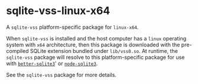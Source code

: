<!--- Generated with the npm_generate_platform_packages.sh script, don't edit by hand -->

# sqlite-vss-linux-x64

A `sqlite-vss` platform-specific package for `linux-x64`. 

When `sqlite-vss` is installed and the host computer has a `linux` operating system with `x64` architecture, then this package is downloaded with the pre-compiled SQLite extension bundled under `lib/vss0.so`. At runtime, the `sqlite-vss` package will resolve to this platform-specific package for use with [`better-sqlite3`](https://github.com/WiseLibs/better-sqlite3)' or [`node-sqlite3`](https://github.com/TryGhost/node-sqlite3).

See the `sqlite-vss` package for more details.